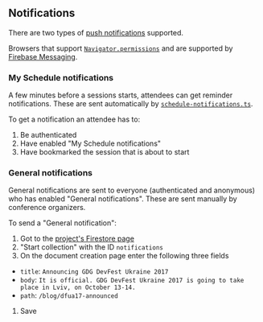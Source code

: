 ## Notifications

There are two types of [push notifications](https://firebase.google.com/products/cloud-messaging) supported.

Browsers that support [`Navigator.permissions`](https://developer.mozilla.org/en-US/docs/Web/API/Navigator/permissions) and are supported by [Firebase Messaging](https://firebase.google.com/docs/web/environments-js-sdk).

### My Schedule notifications

A few minutes before a sessions starts, attendees can get reminder notifications. These are sent automatically by [`schedule-notifications.ts`](functions/src/schedule-notifications.ts).

To get a notification an attendee has to:

1. Be authenticated
1. Have enabled "My Schedule notifications"
1. Have bookmarked the session that is about to start

### General notifications

General notifications are sent to everyone (authenticated and anonymous) who has enabled "General notifications". These are sent manually by conference organizers.

To send a "General notification":

1. Got to the [project's Firestore page](https://console.firebase.google.com/u/0/project/_/firestore/data/)
1. "Start collection" with the ID `notifications`
1. On the document creation page enter the following three fields
  - `title`: `Announcing GDG DevFest Ukraine 2017`
  - `body`: `It is official. GDG DevFest Ukraine 2017 is going to take place in Lviv, on October 13-14.`
  - `path`: `/blog/dfua17-announced`
1. Save
